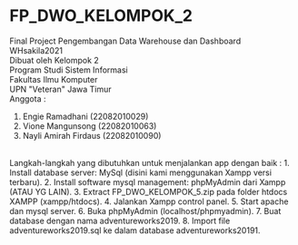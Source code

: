 # FP_DWO_KELOMPOK_2
Final Project Pengembangan Data Warehouse dan Dashboard WHsakila2021<br/>
Dibuat oleh Kelompok 2 <br/>
Program Studi Sistem Informasi <br/>
Fakultas Ilmu Komputer <br/>
UPN "Veteran" Jawa Timur<br/>
Anggota :<br/>
1. Engie Ramadhani (22082010029)<br/>
2. Vione Mangunsong (22082010063)<br/>
3. Nayli Amirah Firdaus (22082010090)<br/>
<br/>
Langkah-langkah yang dibutuhkan untuk menjalankan app dengan baik :
1. Install database server: MySql (disini kami menggunakan Xampp versi terbaru).
2. Install software mysql management: phpMyAdmin dari Xampp (ATAU YG LAIN).
3. Extract FP_DWO_KELOMPOK_5.zip pada folder htdocs XAMPP (xampp/htdocs).
4. Jalankan Xampp control panel.
5. Start apache dan mysql server.
6. Buka phpMyAdmin (localhost/phpmyadmin).
7. Buat database dengan nama adventureworks2019.
8. Import file adventureworks2019.sql ke dalam database adventureworks20191.

